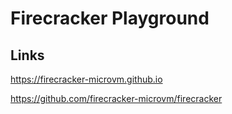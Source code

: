 # Firecracker Playground

## Links

https://firecracker-microvm.github.io

https://github.com/firecracker-microvm/firecracker